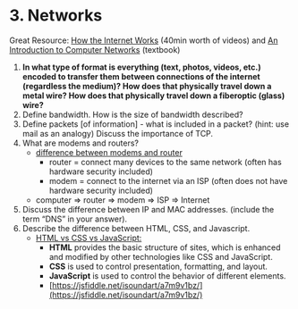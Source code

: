 # 3. Networks

Great Resource: [How the Internet Works](https://www.youtube.com/playlist?list=PLzdnOPI1iJNfMRZm5DDxco3UdsFegvuB7) \(40min worth of videos\) and [An Introduction to Computer Networks](http://intronetworks.cs.luc.edu/current2/html/intro.html) \(textbook\)

1. **In what type of format is everything \(text, photos, videos, etc.\) encoded to transfer them between connections of the internet \(regardless the medium\)? How does that physically travel down a metal wire? How does that physically travel down a fiberoptic \(glass\) wire?**
2. Define bandwidth. How is the size of bandwidth described?
3. Define packets \[of information\] - what is included in a packet? \(hint: use mail as an analogy\) Discuss the importance of TCP.
4. What are modems and routers?
   * [difference between modems and router](https://www.lifewire.com/difference-between-modem-and-router-4159854)
     * router = connect many devices to the same network \(often has hardware security included\)
     * modem = connect to the internet via an ISP \(often does not have hardware security included\)
   * computer =&gt; router =&gt; modem =&gt; ISP =&gt; Internet
5. Discuss the difference between IP and MAC addresses. \(include the term “DNS” in your answer\).
6. Describe the difference between HTML, CSS, and Javascript.
   * [HTML vs CSS vs JavaScript:](https://blog.hubspot.com/marketing/web-design-html-css-javascript)
     * **HTML** provides the basic structure of sites, which is enhanced and modified by other technologies like CSS and JavaScript.
     * **CSS** is used to control presentation, formatting, and layout.
     * **JavaScript** is used to control the behavior of different elements.
     * [https://jsfiddle.net/isoundart/a7m9v1bz/](https://jsfiddle.net/isoundart/a7m9v1bz/)




